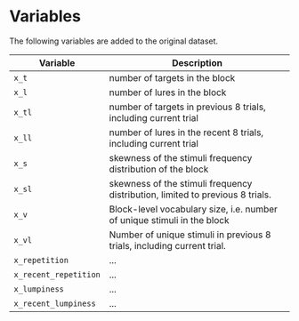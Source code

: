 
# Variables

The following variables are added to the original dataset.

| Variable |  Description |
|---|---|
| `x_t`   | number of targets in the block |
| `x_l`   | number of lures in the block |
| `x_tl`  | number  of targets in previous 8 trials, including current trial |
| `x_ll`  | number of lures in the recent 8 trials, including current trial |
| `x_s`   | skewness of the stimuli frequency distribution of the block |
| `x_sl`  | skewness of the stimuli frequency distribution, limited to previous 8 trials. |
| `x_v`   | Block-level vocabulary size, i.e. number of unique stimuli in the block |
| `x_vl`  | Number of unique stimuli in previous 8 trials, including current trial. |
| `x_repetition` | ... |
| `x_recent_repetition` | ... |
| `x_lumpiness`  | ... |
| `x_recent_lumpiness`  | ... |
